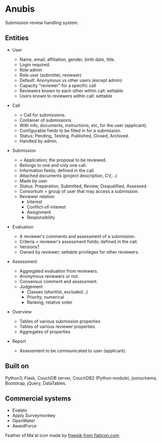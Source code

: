 # Anubis

Submission review handling system.

## Entities

- User
  - Name, email, affiliation, gender, birth date, title.
  - Login required.
  - Role admin
  - Role user (submitter, reviewer)
  - Default: Anonymous vs other users (except admin)
  - Capacity "reviewer" for a specific call
  - Reviewers known to each other within call: settable
  - Users known to reviewers within call: settable
  
- Call
  - = Call for submissions.
  - Container of submissions.
  - With info, documents, instructions, etc, for the user (applicant).
  - Configurable fields to be filled in for a submission.
  - Status: Pending, Testing, Published, Closed, Archived.
  - Handled by admin.
  
- Submission
  - = Application; the proposal to be reviewed.
  - Belongs to one and only one call.
  - Information fields; defined in the call.
  - Attached documents (project description, CV,...)
  - Made by user.
  - Status: Preparation, Submitted, Review, Disqualified, Assessed.
  - Consortium = group of user that may access a submission.
  - Reviewer relation
    - Interest
    - Conflict-of-interest
    - Assignment
    - Responsibility
  
- Evaluation
  - A reviewer's comments and assessment of a submission.
  - Criteria = reviewer's assessment fields; defined in the call.
  - Versions?
  - Owned by reviewer; settable privileges for other reviewers.

- Assessment
  - Aggregated evaluation from reviewers.
  - Anonymous reviewers or not.
  - Consensus comment and assessment.
  - Judgement
    - Classes (shortlist, excluded...)
    - Priority; numerical
    - Ranking; relative order

- Overview
  - Tables of various submission properties
  - Tables of various reviewer properties
  - Aggregates of properties

- Report
  - Assessment to be communicated to user (applicant).

## Built on

Python3, Flask, CouchDB server, CouchDB2 (Python module), jsonschema,
Bootstrap, jQuery, DataTables.

## Commercial systems

- Evalato
- Apply Surveymonkey
- OpenWater
- AwardForce

Feather of Ma'at icon made by [freepik from flaticon.com](https://www.flaticon.com/authors/freepik).
